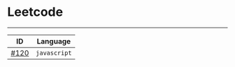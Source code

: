 # Leetcode

---

| ID                               | Language     |
| -------------------------------- | ------------ |
| [#120](./Other/#120_Triangle.js) | `javascript` |
